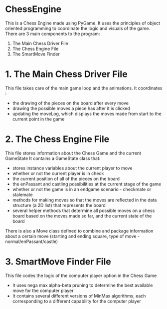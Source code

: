 # ChessEngine
This is a Chess Engine made using PyGame. It uses the principles of object oriented programming to coordinate the logic and visuals of the game.
There are 3 main components to the program: 
  1. The Main Chess Driver File 
  2. The Chess Engine File
  3. The SmartMove Finder

# 1. The Main Chess Driver File
This file takes care of the main game loop and the animations. It coordinates :
* the drawing of the pieces on the board after every move
* drawing the possible moves a piece has after it is clicked
*  updating the moveLog, which displays the moves made from start to the current point in the game

# 2. The Chess Engine File
This file stores information about the Chess Game and the current GameState
It contains a GameState class that:
* stores instance variables about the current player to move
* whether or not the current player is in check
* the current position of all of the pieces on the board
* the enPassant and castling possibilities at the current stage of the game
* whether or not the game is in an endgame scenario - checkmate or stalemate
* methods for making moves so that the moves are reflected in the data structure (a 2D list) that represents the board
* several helper methods that determine all possible moves on a chess board based on the moves made so far, and the current state of the board

There is also a Move class defined to combine and package information about a certain move (starting and ending square, type of move - normal/enPassant/castle)
 
# 3. SmartMove Finder File
This file codes the logic of the computer player option in the Chess Game
* It uses nega max alpha-beta pruning to determine the best available move for the computer player
* It contains several different versions of MinMax algorithms, each corresponding to a different capability for the computer player
